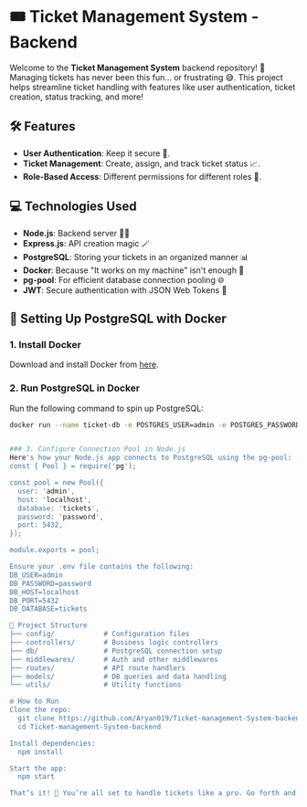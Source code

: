 # 🎟️ Ticket Management System - Backend

Welcome to the **Ticket Management System** backend repository! 🎉  
Managing tickets has never been this fun… or frustrating 😅. This project helps streamline ticket handling with features like user authentication, ticket creation, status tracking, and more!

## 🛠️ Features
- **User Authentication**: Keep it secure 🔐.
- **Ticket Management**: Create, assign, and track ticket status 📈.
- **Role-Based Access**: Different permissions for different roles 👥.

## 💻 Technologies Used
- **Node.js**: Backend server 🧑‍💻
- **Express.js**: API creation magic 🪄
- **PostgreSQL**: Storing your tickets in an organized manner 📊
- **Docker**: Because "It works on my machine" isn't enough 🐳
- **pg-pool**: For efficient database connection pooling 🌐
- **JWT**: Secure authentication with JSON Web Tokens 🔑

## 🐳 Setting Up PostgreSQL with Docker 

### 1. Install Docker
Download and install Docker from [here](https://www.docker.com/).

### 2. Run PostgreSQL in Docker
Run the following command to spin up PostgreSQL:

```bash
docker run --name ticket-db -e POSTGRES_USER=admin -e POSTGRES_PASSWORD=password -e POSTGRES_DB=tickets -p 5432:5432 -d postgres.


### 3. Configure Connection Pool in Node.js
Here's how your Node.js app connects to PostgreSQL using the pg-pool:
const { Pool } = require('pg');

const pool = new Pool({
  user: 'admin',
  host: 'localhost',
  database: 'tickets',
  password: 'password',
  port: 5432,
});

module.exports = pool;

Ensure your .env file contains the following:
DB_USER=admin
DB_PASSWORD=password
DB_HOST=localhost
DB_PORT=5432
DB_DATABASE=tickets

📂 Project Structure
├── config/            # Configuration files
├── controllers/       # Business logic controllers
├── db/                # PostgreSQL connection setup
├── middlewares/       # Auth and other middlewares
├── routes/            # API route handlers
├── models/            # DB queries and data handling
└── utils/             # Utility functions

⚙️ How to Run
Clone the repo:
  git clone https://github.com/Aryan019/Ticket-management-System-backend.git
  cd Ticket-management-System-backend

Install dependencies:
  npm install

Start the app:
  npm start

That’s it! 🥳 You’re all set to handle tickets like a pro. Go forth and manage tickets with ease! 😎


